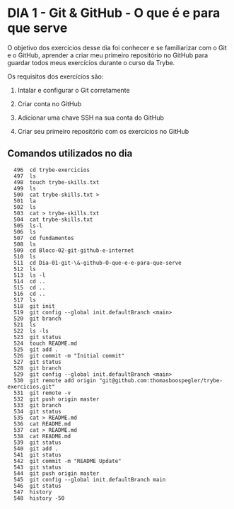 # DIA 1 - Git & GitHub - O que é e para que serve

O objetivo dos exercícios desse dia foi conhecer e se familiarizar com o Git e o GitHub, aprender a criar meu primeiro repositório no GitHub para guardar todos meus exercícios durante o curso da Trybe. 

Os requisitos dos exercícios são:

1. Intalar e configurar o Git corretamente

2. Criar conta no GitHub

3. Adicionar uma chave SSH na sua conta do GitHub

4. Criar seu primeiro repositório com os exercícios no GitHub


## Comandos utilizados no dia
```
  496  cd trybe-exercicios
  497  ls
  498  touch trybe-skills.txt
  499  ls
  500  cat trybe-skills.txt >
  501  la
  502  ls
  503  cat > trybe-skills.txt
  504  cat trybe-skills.txt
  505  ls-l
  506  ls
  507  cd fundamentos
  508  ls
  509  cd Bloco-02-git-github-e-internet
  510  ls
  511  cd Dia-01-git-\&-github-O-que-e-e-para-que-serve
  512  ls
  513  ls -l
  514  cd ..
  515  cd ..
  516  cd ..
  517  ls
  518  git init
  519  git config --global init.defaultBranch <main>
  520  git branch
  521  ls
  522  ls -ls
  523  git status
  524  touch README.md
  525  git add .
  526  git commit -m "Initial commit"
  527  git status
  528  git branch
  529  git config --global init.defaultBranch <main>
  530  git remote add origin "git@github.com:thomasboospegler/trybe-exercicios.git"
  531  git remote -v
  532  git push origin master
  533  git branch
  534  git status
  535  cat > README.md
  536  cat README.md
  537  cat > README.md
  538  cat README.md
  539  git status
  540  git add .
  541  git status
  542  git commit -m "README Update"
  543  git status
  544  git push origin master
  545  git config --global init.defaultBranch main
  546  git status
  547  history
  548  history -50
```

